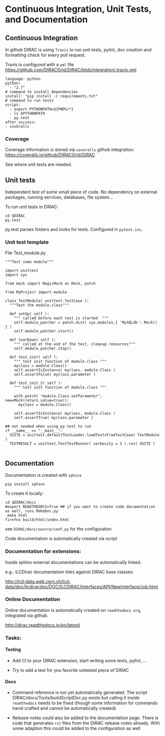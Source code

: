 # Continuous Integration, Unit Tests, and Documentation

## Continuous Integration

In github DIRAC is using `Travis` to run unit tests, pylint, doc creation and formatting check for every pull request.

Travis is configured with a `yml` file
https://github.com/DIRACGrid/DIRAC/blob/integration/.travis.yml
```
language: python
python:
  - "2.7"
# command to install dependencies
install: "pip install -r requirements.txt"
# command to run tests
script:
  - export PYTHONPATH=${PWD%/*}
  - ls $PYTHONPATH
  - py.test
after_success:
- coveralls
```

### Coverage

Coverage information is stored via `coveralls` github integration:
https://coveralls.io/github/DIRACGrid/DIRAC

See where unit tests are needed.


## Unit tests

Independent test of some small piece of code. No dependency on external
packages, running services, databases, file system...

To run unit tests in DIRAC:
```
cd $DIRAC
py.test
```
py.test parses folders and looks for tests. Configured in `pytest.ini`.

### Unit test template

File Test_module.py
```
"""Test some module"""

import unittest
import sys

from mock import MagicMock as Mock, patch

from MyProject import module

class TestModule( unittest.TestCase ):
  """Test the module.class"""

  def setUp( self ):
    """ called before each test is started  """
    self.module_patcher = patch.dict( sys.modules,{ 'MySQLdb': Mock() } )
    self.module_patcher.start()

  def tearDown( self ):
    """ called at the end of the test, cleanup resources"""
    self.module_patcher.stop()

  def test_init( self ):
    """ test init function of module.class """
    myclass = module.Class()
    self.assertIsInstance( myclass, module.Class )
    self.assertFalse( myclass.parameter )

  def test_init_2( self ):
    """ test init function of module.class """

    with patch( "module.Class.setParameter", new=Mock(return_value=true)):
      myclass = module.Class()

    self.assertIsInstance( myclass, module.Class )
    self.assertTrue( myclass.parameter )

## not needed when using py.test to run
if __name__ == "__main__":
  SUITE = unittest.defaultTestLoader.loadTestsFromTestCase( TestModule )
  TESTRESULT = unittest.TextTestRunner( verbosity = 3 ).run( SUITE )


```



## Documentation

Documentation is created with `sphinx`

```
pip install sphinx
```

To create it locally:
```
cd $DIRAC/docs
#export READTHEDOCS=True ## if you want to create code documentation as well, runs MakeDoc.py
 make html
firefox build/html/index.html
```
see `DIRAC/docs/source/conf.py` for the configuration

Code documentation is automatically created via script

### Documentation for extensions:

Inside sphinx external documentations can be automatically linked.

e.g.: iLCDirac documentation links against DIRAC base classes:

http://lcd-data.web.cern.ch/lcd-data/doc/ilcdiracdoc/DOC/ILCDIRAC/Interfaces/API/NewInterface/Job.html


### Online Documentation

Online documentation is automatically created on `readthedocs.org`, integrated via github.

http://dirac.readthedocs.io/en/latest/


### Tasks:

#### Testing

* Add CI to your DIRAC extension, start writing some tests, pylint, ...

* Try to add a test for you favorite untested piece of DIRAC

#### Docs

* Command reference is not yet automatically generated. The script
  DIRAC/docs/Tools/buildScriptDoc.py exists but calling it inside `readthedocs`
  needs to be fixed (though some information for commands hand-crafted and
  cannot be automatically created)

* Release notes could also be added to the documentation page. There is code
  that generates `rst` files from the DIRAC release notes already. With some
  adaption this could be added to the configuration as well

